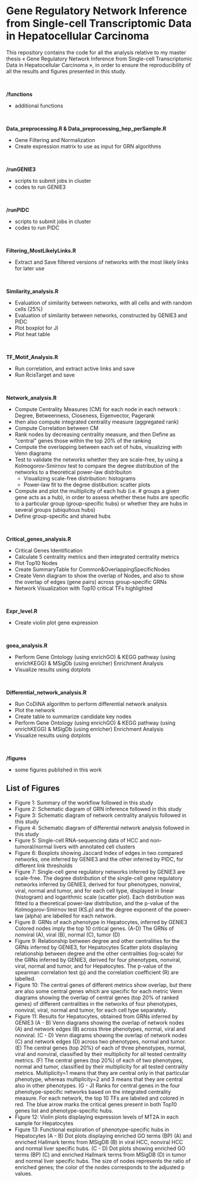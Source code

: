 # Gene Regulatory Network Inference from Single-cell Transcriptomic Data in Hepatocellular Carcinoma

This repository contains the code for all the analysis relative to my master thesis « Gene Regulatory Network Inference from Single-cell Transcriptomic Data in Hepatocellular Carcinoma », in order to ensure the reproducibility of all the results and figures presented in this study.

<br>

**/functions**
- additional functions

<br>

**Data_preprocessing.R   &   Data_preprocessing_hep_perSample.R**
- Gene Filtering and Normalization
- Create expression matrix to use as input for GRN algorithms

<br>

**/runGENIE3**
- scripts to submit jobs in cluster
- codes to run GENIE3

<br>

**/runPIDC**
- scripts to submit jobs in cluster
- codes to run PIDC

<br>

**Filtering_MostLikelyLinks.R**
- Extract and Save filtered versions of networks with the most likely links for later use

<br>

**Similarity_analysis.R** 
- Evaluation of similarity between networks, with all cells and with random cells (25%)
- Evaluation of similarity between networks, constructed by GENIE3 and PIDC
- Plot boxplot for JI
- Plot heat table

<br>

**TF_Motif_Analysis.R**
- Run correlation, and extract active links and save
- Run RcisTarget and save

<br>

**Network_analysis.R** 
- Compute Centrality Measures (CM) for each node in each network : Degree, Betweenness, Closeness, Eigenvector, Pagerank
- then also compute integrated centrality measure (aggregated rank)
- Compute Correlation between CM
- Rank nodes by decreasing centrality measure, and then Define as "central" genes those within the top 20% of the ranking
- Compute the overlapping between each set of hubs, visualizing with Venn diagrams
- Test to validate the networks whether they are scale-free, by using a Kolmogorov-Smirnov test to compare the degree distribution of the networks to a theoretical power-law distribuiton
  - Visualizing scale-free distribution: histograms
  - Power-law fit to the degree distibution: scatter plots
- Compute and plot the multiplicity of each hub (i.e. # groups a given gene acts as a hub), in order to assess whether these hubs are specific to a       particular group (group-specific hubs) or whether they are hubs in several groups (ubiquitous hubs)
- Define group-specific and shared hubs

<br>

**Critical_genes_analysis.R**
- Critical Genes Identification
- Calculate 5 centrality metrics and then integrated centrality metrics
- Plot Top10 Nodes 
- Create SummaryTable for Common&OverlappingSpecificNodes 
- Create Venn diagram to show the overlap of Nodes, and also to show the overlap of edges (gene pairs) across group-specific GRNs
- Network Visualization with Top10 critical TFs highlighted

<br>

**Expr_level.R**
- Create violin plot gene expression

<br>

**goea_analysis.R** 
- Perform Gene Ontology (using enrichGO) & KEGG pathway (using enrichKEGG) & MSigDb (using enricher) Enrichment Analysis
- Visualize results using dotplots
    
<br>

**Differential_network_analysis.R**
- Run CoDiNA algorithm to perform differential network analysis
- Plot the network
- Create table to summarize candidate key nodes
- Perform Gene Ontology (using enrichGO) & KEGG pathway (using enrichKEGG) & MSigDb (using enricher) Enrichment Analysis
- Visualize results using dotplots

<br>

**/figures**
- some figures published in this work

## List of Figures
- Figure 1: Summary of the workflow followed in this study
- Figure 2: Schematic diagram of GRN inference followed in this study
- Figure 3: Schematic diagram of network centrality analysis followed in this study
- Figure 4: Schematic diagram of differential network analysis followed in this study
- Figure 5: Single-cell RNA-sequencing data of HCC and non-tumoral/normal livers with annotated cell clusters
- Figure 6: Boxplots showing Jaccard Index of edges in two compared networks, one inferred by GENIE3 and the other inferred by PIDC, for different link thresholds
- Figure 7: Single-cell gene regulatory networks inferred by GENIE3 are scale-free. 
The degree distribution of the single-cell gene regulatory networks inferred by GENIE3, derived for four phenotypes, nonviral, viral, normal and tumor, and for each cell type, displayed in linear (histogram) and logarithmic scale (scatter plot). Each distribution was fitted to a theoretical power-law distribution, and the p-value of the Kolmogorov-Smirnov test (KS.p) and the degree exponent of the power-law (alpha) are labelled for each network. 
- Figure 8: GRNs of each phenotype in Hepatocytes, inferred by GENIE3 
Colored nodes imply the top 10 critical genes. (A-D) The GRNs of nonviral (A), viral (B), normal (C), tumor (D) 
- Figure 9: Relationship between degree and other centralities for the GRNs inferred by GENIE3, for Hepatocytes 
Scatter plots displaying relationship between degree and the other centralities (log-scale) for the GRNs inferred by GENIE3, derived for four phenotypes, nonviral, viral, normal and tumor, and for Hepatocytes. The p-value of the spearman correlation test (p) and the correlation coefficient (R) are labelled. 
- Figure 10: The central genes of different metrics show overlap, but there are also some central genes which are specific for each metric 
Venn diagrams showing the overlap of central genes (top 20% of ranked genes) of different centralities in the networks of four phenotypes, nonviral, viral, normal and tumor, for each cell type separately. 
- Figure 11: Results for Hepatocytes, obtained from GRNs inferred by GENIE3 
(A - B) Venn diagrams showing the overlap of network nodes (A) and network edges (B) across three phenotypes, normal, viral and nonviral. (C - D) Venn diagrams showing the overlap of network nodes (C) and network edges (D) across two phenotypes, normal and tumor. (E) The central genes (top 20%) of each of three phenotypes, normal, viral and nonviral, classified by their multiplicity for all tested centrality metrics. (F) The central genes (top 20%) of each of two phenotypes, normal and tumor, classified by their multiplicity for all tested centrality metrics. Multiplicity=1 means that they are central only in that particular phenotype, whereas multiplicity=2 and 3 means that they are central also in other phenotypes. (G - J) Ranks for central genes in the four phenotype-specific networks based on the integrated centrality measure. For each network, the top 10 TFs are labeled and colored in red. The blue arrow marks the critical genes present in both Top10 genes list and phenotype-specific hubs. 
- Figure 12: Violin plots displaying expression levels of MT2A in each sample for Hepatocytes 
- Figure 13: Functional exploration of phenotype-specific hubs in Hepatocytes 
(A - B) Dot plots displaying enriched GO terms (BP) (A) and enriched Hallmark terms from MSigDB (B) in viral HCC, nonviral HCC and normal liver specific hubs. (C - D) Dot plots showing enriched GO terms (BP) (C) and enriched Hallmark terms from MSigDB (D) in tumor and normal liver specific hubs. The size of nodes represents the ratio of enriched genes; the color of the nodes corresponds to the adjusted p values. 

